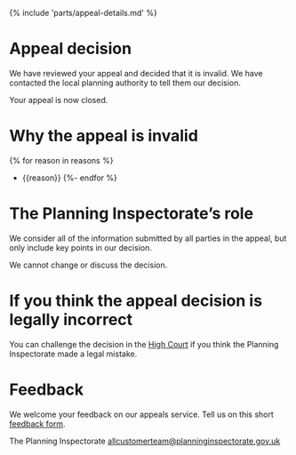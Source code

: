 {% include 'parts/appeal-details.md' %}

# Appeal decision

We have reviewed your appeal and decided that it is invalid. We have contacted the local planning authority to tell them our decision.

Your appeal is now closed.

# Why the appeal is invalid
{% for reason in reasons %}
- {{reason}}
{%- endfor %}

# The Planning Inspectorate’s role

We consider all of the information submitted by all parties in the appeal, but only include key points in our decision.

We cannot change or discuss the decision.

# If you think the appeal decision is legally incorrect

You can challenge the decision in the [High Court](https://www.justice.gov.uk/courts/rcj-rolls-building/administrative-court) if you think the Planning Inspectorate made a legal mistake.

# Feedback

We welcome your feedback on our appeals service. Tell us on this short [feedback form](https://forms.office.com/pages/responsepage.aspx?id=mN94WIhvq0iTIpmM5VcIjfMZj__F6D9LmMUUyoUrZDZUOERYMEFBN0NCOFdNU1BGWEhHUFQxWVhUUy4u).

The Planning Inspectorate
allcustomerteam@planninginspectorate.gov.uk
